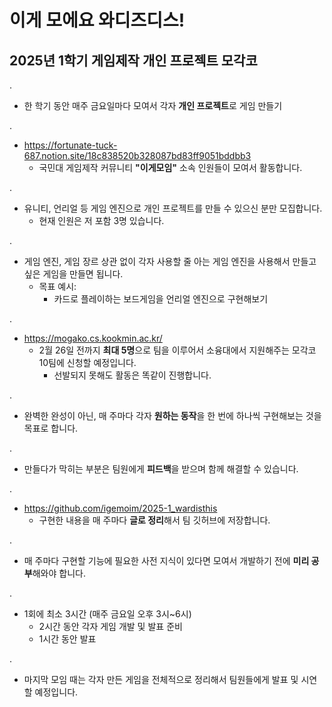 # 이게 모에요 와디즈디스!
## 2025년 1학기 게임제작 개인 프로젝트 모각코
.
- 한 학기 동안 매주 금요일마다 모여서 각자 **개인 프로젝트**로 게임 만들기

.
- https://fortunate-tuck-687.notion.site/18c838520b328087bd83ff9051bddbb3
  - 국민대 게임제작 커뮤니티 **"이게모임"** 소속 인원들이 모여서 활동합니다.

.
- 유니티, 언리얼 등 게임 엔진으로 개인 프로젝트를 만들 수 있으신 분만 모집합니다.
  - 현재 인원은 저 포함 3명 있습니다.
    
.
- 게임 엔진, 게임 장르 상관 없이
각자 사용할 줄 아는 게임 엔진을 사용해서
만들고 싶은 게임을 만들면 됩니다.
  - 목표 예시:
    - 카드로 플레이하는 보드게임을 언리얼 엔진으로 구현해보기

.
- https://mogako.cs.kookmin.ac.kr/
  - 2월 26일 전까지 **최대 5명**으로 팀을 이루어서 소융대에서 지원해주는 모각코 10팀에 신청할 예정입니다.
    - 선발되지 못해도 활동은 똑같이 진행합니다.
    
.
- 완벽한 완성이 아닌, 매 주마다 각자 **원하는 동작**을
한 번에 하나씩 구현해보는 것을 목표로 합니다.
    
.
- 만들다가 막히는 부분은 팀원에게 **피드백**을 받으며 함께 해결할 수 있습니다.

.
- https://github.com/igemoim/2025-1_wardisthis
  - 구현한 내용을 매 주마다 **글로 정리**해서 팀 깃허브에 저장합니다.
    
.
- 매 주마다 구현할 기능에 필요한 사전 지식이 있다면 모여서 개발하기 전에 **미리 공부**해와야 합니다.
    
.
- 1회에 최소 3시간 (매주 금요일 오후 3시~6시)
  - 2시간 동안 각자 게임 개발 및 발표 준비
  - 1시간 동안 발표

.
- 마지막 모임 때는 각자 만든 게임을 전체적으로 정리해서 팀원들에게 발표 및 시연할 예정입니다.
